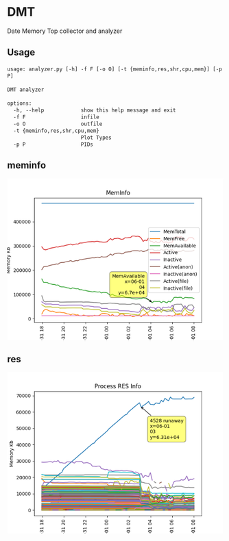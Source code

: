 # DMT
Date Memory Top collector and analyzer

## Usage 
```
usage: analyzer.py [-h] -f F [-o O] [-t {meminfo,res,shr,cpu,mem}] [-p P]

DMT analyzer

options:
  -h, --help            show this help message and exit
  -f F                  infile
  -o O                  outfile
  -t {meminfo,res,shr,cpu,mem}
                        Plot Types
  -p P                  PIDs
```

## meminfo
![meminfo](/docs/imgs/meminfo.png)

## res
![res](/docs/imgs/res.png)